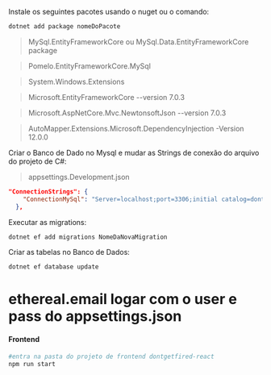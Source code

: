 Instale os seguintes pacotes usando o nuget ou o comando:
```sh
dotnet add package nomeDoPacote
```

>MySql.EntityFrameworkCore ou MySql.Data.EntityFrameworkCore package

>Pomelo.EntityFrameworkCore.MySql

>System.Windows.Extensions

>Microsoft.EntityFrameworkCore --version 7.0.3

>Microsoft.AspNetCore.Mvc.NewtonsoftJson --version 7.0.3

>AutoMapper.Extensions.Microsoft.DependencyInjection -Version 12.0.0

Criar o Banco de Dado no Mysql e mudar as Strings de conexão do arquivo do projeto de C#:
>appsettings.Development.json
```json
"ConnectionStrings": {
    "ConnectionMySql": "Server=localhost;port=3306;initial catalog=dontgetfired;uid=root;pwd=sua senha"
  },
```

Executar as migrations:
```sh
dotnet ef add migrations NomeDaNovaMigration
```
Criar as tabelas no Banco de Dados:
```sh
dotnet ef database update
```
# ethereal.email logar com o user e pass do appsettings.json


#### Frontend
```sh
#entra na pasta do projeto de frontend dontgetfired-react
npm run start
```
